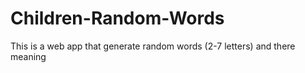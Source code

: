 # Children-Random-Words
This is a web app that generate random words (2-7 letters) and there meaning
